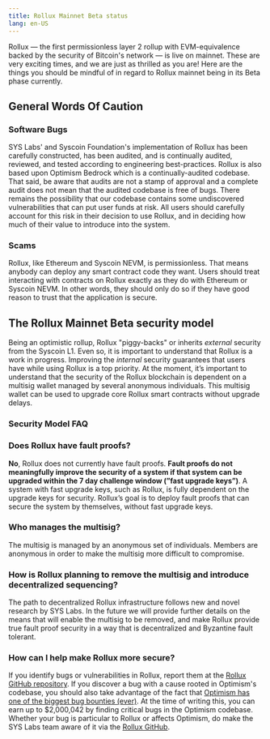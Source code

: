 ```yaml
---
title: Rollux Mainnet Beta status
lang: en-US
---
```


Rollux — the first permissionless layer 2 rollup with EVM-equivalence backed by the security of Bitcoin's network — is live on mainnet. These are very exciting times, and we are just as thrilled as you are! Here are the things you should be mindful of in regard to Rollux mainnet being in its Beta phase currently.

## General Words Of Caution

### Software Bugs
SYS Labs' and Syscoin Foundation's implementation of Rollux has been carefully constructed, has been audited, and is continually audited, reviewed, and tested according to engineering best-practices. Rollux is also based upon Optimism Bedrock which is a continually-audited codebase.  That said, be aware that audits are not a stamp of approval and a complete audit does not mean that the audited codebase is free of bugs. There remains the possibility that our codebase contains some undiscovered vulnerabilities that can put user funds at risk. All users should carefully account for this risk in their decision to use Rollux, and in deciding how much of their value to introduce into the system.

### Scams
Rollux, like Ethereum and Syscoin NEVM, is permissionless. That means anybody can deploy any smart contract code they want. Users should treat interacting with contracts on Rollux exactly as they do with Ethereum or Syscoin NEVM. In other words, they should only do so if they have good reason to trust that the application is secure.

## The Rollux Mainnet Beta security model
Being an optimistic rollup, Rollux "piggy-backs" or inherits *external* security from the Syscoin L1. Even so, it is important to understand that Rollux is a work in progress. Improving the *internal* security guarantees that users have while using Rollux is a top priority. At the moment, it’s important to understand that the security of the Rollux blockchain is dependent on a multisig wallet managed by several anonymous individuals. This multisig wallet can be used to upgrade core Rollux smart contracts without upgrade delays.

### Security Model FAQ

### Does Rollux have fault proofs?

**No**, Rollux does not currently have fault proofs.
**Fault proofs do not meaningfully improve the security of a system if that system can be upgraded within the 7 day challenge window (”fast upgrade keys”)**.
A system with fast upgrade keys, such as Rollux, is fully dependent on the upgrade keys for security.
Rollux’s goal is to deploy fault proofs that can secure the system by themselves, without fast upgrade keys.

### Who manages the multisig?

The multisig is managed by an anonymous set of individuals.
Members are anonymous in order to make the multisig more difficult to compromise.

### How is Rollux planning to remove the multisig and introduce decentralized sequencing?

The path to decentralized Rollux infrastructure follows new and novel research by SYS Labs. In the future we will provide further details on the means that will enable the multisig to be removed, and make Rollux provide true fault proof security in a way that is decentralized and Byzantine fault tolerant.

### How can I help make Rollux more secure?

If you identify bugs or vulnerabilities in Rollux, report them at the [Rollux GitHub repository](https://github.com/SYS-Labs/rollux). If you discover a bug with a cause rooted in Optimism's codebase, you should also take advantage of the fact that [Optimism has one of the biggest bug bounties (ever)](https://community.optimism.io/docs/security-model/bounties/).
At the time of writing this, you can earn up to $2,000,042 by finding critical bugs in the Optimism codebase. Whether your bug is particular to Rollux or affects Optimism, do make the SYS Labs team aware of it via the [Rollux GitHub](https://github.com/SYS-Labs/rollux). 
